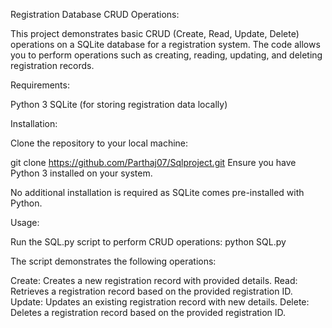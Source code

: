 Registration Database CRUD Operations:

This project demonstrates basic CRUD (Create, Read, Update, Delete) operations on a SQLite database for a registration system. The code allows you to perform operations such as creating, reading, updating, and deleting registration records.

Requirements:

Python 3
SQLite (for storing registration data locally)

Installation:

Clone the repository to your local machine:

git clone https://github.com/Parthaj07/Sqlproject.git
Ensure you have Python 3 installed on your system.

No additional installation is required as SQLite comes pre-installed with Python.

Usage:

Run the SQL.py script to perform CRUD operations:
python SQL.py

The script demonstrates the following operations:

Create: Creates a new registration record with provided details.
Read: Retrieves a registration record based on the provided registration ID.
Update: Updates an existing registration record with new details.
Delete: Deletes a registration record based on the provided registration ID.
